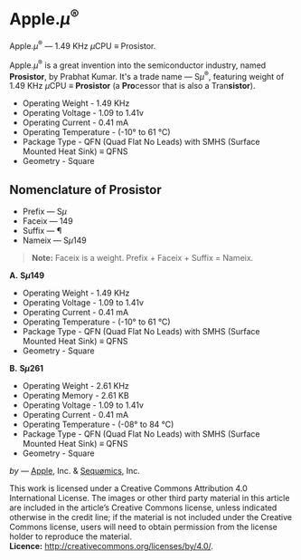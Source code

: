 # Apple.<i>μ</i><sup>®</sup>
Apple.<i>μ</i><sup>®</sup> — 1.49 KHz <i>μ</i>CPU <b>≡</b> Prosistor.

Apple.<i>μ</i><sup>®</sup> is a great invention into the semiconductor industry, named <b>Prosistor</b>, by Prabhat Kumar. It's a trade name — S<i>μ</i><sup>®</sup>, featuring weight of 1.49 KHz <i>μ</i>CPU <b>≡</b> <b>Prosistor</b> (a <b>Pro</b>cessor that is also a Tran<b>sistor</b>).
- Operating Weight - 1.49 KHz
- Operating Voltage - 1.09 to 1.41v
- Operating Current - 0.41 mA
- Operating Temperature - (-10° to 61 °C)
- Package Type - QFN (Quad Flat No Leads) with SMHS (Surface Mounted Heat Sink) <b>≡</b> QFNS
- Geometry - Square

## Nomenclature of Prosistor
- Prefix — S<i>μ</i>
- Faceix — 149
- Suffix — ¶
- Nameix — S<i>μ</i>149

> <b>Note:</b> Faceix is a weight. Prefix + Faceix + Suffix = Nameix.

<b>A.</b> <b>S<i>μ</i>149</b>

- Operating Weight - 1.49 KHz
- Operating Voltage - 1.09 to 1.41v
- Operating Current - 0.41 mA
- Operating Temperature - (-10° to 61 °C)
- Package Type - QFN (Quad Flat No Leads) with SMHS (Surface Mounted Heat Sink) <b>≡</b> QFNS
- Geometry - Square

<b>B.</b> <b>S<i>μ</i>261</b>

- Operating Weight - 2.61 KHz
- Operating Memory - 2.61 KB
- Operating Voltage - 1.09 to 1.41v
- Operating Current - 0.41 mA
- Operating Temperature - (-08° to 84 °C)
- Package Type - QFN (Quad Flat No Leads) with SMHS (Surface Mounted Heat Sink) <b>≡</b> QFNS
- Geometry - Square

<i>by</i> — [Apple](https://www.apple.com/), Inc. &amp; [Sequømics](http://sequomics.com/), Inc.

This work is licensed under a Creative Commons Attribution 4.0 International License. The images or other third party material in this article are included in the article’s Creative Commons license, unless indicated otherwise in the credit line; if the material is not included under the Creative Commons license, users will need to obtain permission from the license holder to reproduce the material.</i></br><b>Licence:</b> http://creativecommons.org/licenses/by/4.0/.
